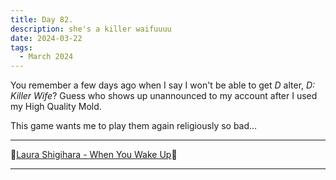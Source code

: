 ```yaml
---
title: Day 82.
description: she's a killer waifuuuu
date: 2024-03-22
tags: 
  - March 2024
---
```


You remember a few days ago when I say I won't be able to get *D* alter, *D: Killer Wife*? Guess who shows up unannounced to my account after I used my High Quality Mold.

This game wants me to play them again religiously so bad...

-----

🎵[Laura Shigihara - When You Wake Up](https://www.youtube.com/watch?v=SGnxRXG9lQ8)🎵

-----

